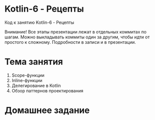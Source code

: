 # Kotlin-6 - Рецепты
Код к занятию Kotlin-6 - Рецепты

Внимание! Все этапы презентации лежат в отдельных коммитах по шагам.
Можно выкладывать коммиты один за другим, чтобы идти от простого к сложному.
Подробности в записи и в презентации.

# Тема занятия
1. Scope-функции
2. Inline-функции
3. Делегирование в Kotlin
4. Обзор паттернов проектирования

# Домашнее задание
